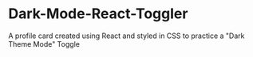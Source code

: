 # Dark-Mode-React-Toggler

A profile card created using React and styled in CSS to practice a "Dark Theme Mode" Toggle
